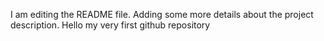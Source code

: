 I am editing the README file. Adding some more details about the project description.
Hello my very first github repository
